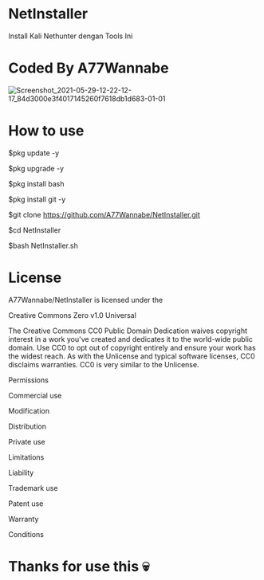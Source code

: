 # NetInstaller

Install Kali Nethunter dengan Tools Ini

# Coded By A77Wannabe

![Screenshot_2021-05-29-12-22-12-17_84d3000e3f4017145260f7618db1d683-01-01](https://user-images.githubusercontent.com/84968403/120059221-43bdfe00-c07a-11eb-8beb-6cd74f33920a.jpeg)

# How to use

$pkg update -y

$pkg upgrade -y

$pkg install bash

$pkg install git -y

$git clone https://github.com/A77Wannabe/NetInstaller.git

$cd NetInstaller

$bash NetInstaller.sh

# License

A77Wannabe/NetInstaller is licensed under the

Creative Commons Zero v1.0 Universal

The Creative Commons CC0 Public Domain Dedication waives copyright interest in a work you've created and dedicates it to the world-wide public domain. Use CC0 to opt out of copyright entirely and ensure your work has the widest reach. As with the Unlicense and typical software licenses, CC0 disclaims warranties. CC0 is very similar to the Unlicense.

Permissions

 Commercial use

 Modification

 Distribution

 Private use

Limitations

 Liability

 Trademark use

 Patent use

 Warranty

Conditions

# Thanks for use this 💀
